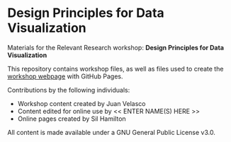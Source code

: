# Design Principles for Data Visualization
Materials for the Relevant Research workshop: **Design Principles for Data Visualization**  

This repository contains workshop files, as well as files used to create the [workshop webpage](https://scds.github.io/data-visualization-principles/) with GitHub Pages.   


Contributions by the following individuals: 
- Workshop content created by  Juan Velasco
- Content edited for online use by << ENTER NAME(S) HERE >> 
- Online pages created by Sil Hamilton


  
All content is made available under a GNU General Public License v3.0.
